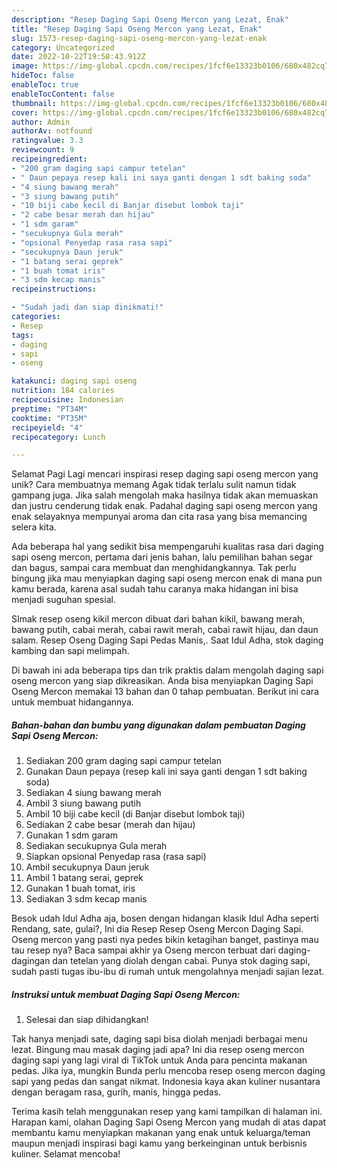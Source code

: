```yaml
---
description: "Resep Daging Sapi Oseng Mercon yang Lezat, Enak"
title: "Resep Daging Sapi Oseng Mercon yang Lezat, Enak"
slug: 1573-resep-daging-sapi-oseng-mercon-yang-lezat-enak
category: Uncategorized
date: 2022-10-22T19:58:43.912Z
image: https://img-global.cpcdn.com/recipes/1fcf6e13323b0106/680x482cq70/daging-sapi-oseng-mercon-foto-resep-utama.jpg
hideToc: false
enableToc: true
enableTocContent: false
thumbnail: https://img-global.cpcdn.com/recipes/1fcf6e13323b0106/680x482cq70/daging-sapi-oseng-mercon-foto-resep-utama.jpg
cover: https://img-global.cpcdn.com/recipes/1fcf6e13323b0106/680x482cq70/daging-sapi-oseng-mercon-foto-resep-utama.jpg
author: Admin
authorAv: notfound
ratingvalue: 3.3
reviewcount: 9
recipeingredient:
- "200 gram daging sapi campur tetelan"
- " Daun pepaya resep kali ini saya ganti dengan 1 sdt baking soda"
- "4 siung bawang merah"
- "3 siung bawang putih"
- "10 biji cabe kecil di Banjar disebut lombok taji"
- "2 cabe besar merah dan hijau"
- "1 sdm garam"
- "secukupnya Gula merah"
- "opsional Penyedap rasa rasa sapi"
- "secukupnya Daun jeruk"
- "1 batang serai geprek"
- "1 buah tomat iris"
- "3 sdm kecap manis"
recipeinstructions:

- "Sudah jadi dan siap dinikmati!"
categories:
- Resep
tags:
- daging
- sapi
- oseng

katakunci: daging sapi oseng 
nutrition: 184 calories
recipecuisine: Indonesian
preptime: "PT34M"
cooktime: "PT35M"
recipeyield: "4"
recipecategory: Lunch

---
```



Selamat Pagi Lagi mencari inspirasi resep daging sapi oseng mercon yang unik? Cara membuatnya memang Agak tidak terlalu sulit namun tidak gampang juga. Jika salah mengolah maka hasilnya tidak akan memuaskan dan justru cenderung tidak enak. Padahal daging sapi oseng mercon yang enak selayaknya mempunyai aroma dan cita rasa yang bisa memancing selera kita.


Ada beberapa hal yang sedikit bisa mempengaruhi kualitas rasa dari daging sapi oseng mercon, pertama dari jenis bahan, lalu pemilihan bahan segar dan bagus, sampai cara membuat dan menghidangkannya. Tak perlu bingung jika mau menyiapkan daging sapi oseng mercon enak di mana pun kamu berada, karena asal sudah tahu caranya maka hidangan ini bisa menjadi suguhan spesial.

SImak resep oseng kikil mercon dibuat dari bahan kikil, bawang merah, bawang putih, cabai merah, cabai rawit merah, cabai rawit hijau, dan daun salam. Resep Oseng Daging Sapi Pedas Manis,. Saat Idul Adha, stok daging kambing dan sapi melimpah.


Di bawah ini ada beberapa tips dan trik praktis dalam mengolah daging sapi oseng mercon yang siap dikreasikan. Anda bisa menyiapkan Daging Sapi Oseng Mercon memakai 13 bahan dan 0 tahap pembuatan. Berikut ini cara untuk membuat hidangannya.

<!--inarticleads1-->

##### Bahan-bahan dan bumbu yang digunakan dalam pembuatan Daging Sapi Oseng Mercon:

1. Sediakan 200 gram daging sapi campur tetelan
1. Gunakan  Daun pepaya (resep kali ini saya ganti dengan 1 sdt baking soda)
1. Sediakan 4 siung bawang merah
1. Ambil 3 siung bawang putih
1. Ambil 10 biji cabe kecil (di Banjar disebut lombok taji)
1. Sediakan 2 cabe besar (merah dan hijau)
1. Gunakan 1 sdm garam
1. Sediakan secukupnya Gula merah
1. Siapkan opsional Penyedap rasa (rasa sapi)
1. Ambil secukupnya Daun jeruk
1. Ambil 1 batang serai, geprek
1. Gunakan 1 buah tomat, iris
1. Sediakan 3 sdm kecap manis


Besok udah Idul Adha aja, bosen dengan hidangan klasik Idul Adha seperti Rendang, sate, gulai?, Ini dia Resep Resep Oseng Mercon Daging Sapi. Oseng mercon yang pasti nya pedes bikin ketagihan banget, pastinya mau tau resep nya? Baca sampai akhir ya Oseng mercon terbuat dari daging-dagingan dan tetelan yang diolah dengan cabai. Punya stok daging sapi, sudah pasti tugas ibu-ibu di rumah untuk mengolahnya menjadi sajian lezat. 

<!--inarticleads2-->

##### Instruksi untuk membuat Daging Sapi Oseng Mercon:


1. Selesai dan siap dihidangkan!

Tak hanya menjadi sate, daging sapi bisa diolah menjadi berbagai menu lezat. Bingung mau masak daging jadi apa? Ini dia resep oseng mercon daging sapi yang lagi viral di TikTok untuk Anda para pencinta makanan pedas. Jika iya, mungkin Bunda perlu mencoba resep oseng mercon daging sapi yang pedas dan sangat nikmat. Indonesia kaya akan kuliner nusantara dengan beragam rasa, gurih, manis, hingga pedas. 

Terima kasih telah menggunakan resep yang kami tampilkan di halaman ini. Harapan kami, olahan Daging Sapi Oseng Mercon yang mudah di atas dapat membantu kamu menyiapkan makanan yang enak untuk keluarga/teman maupun menjadi inspirasi bagi kamu yang berkeinginan untuk berbisnis kuliner. Selamat mencoba!
